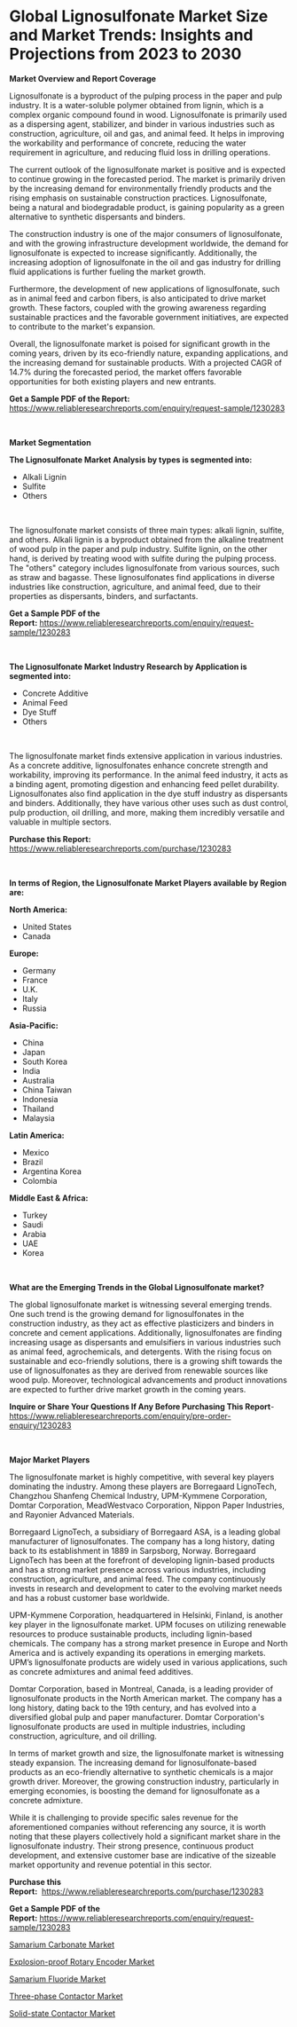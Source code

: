 <p><h1>Global Lignosulfonate Market Size and Market Trends: Insights and Projections from 2023 to 2030</h1></p><p><strong>Market Overview and Report Coverage</strong></p>
<p><p>Lignosulfonate is a byproduct of the pulping process in the paper and pulp industry. It is a water-soluble polymer obtained from lignin, which is a complex organic compound found in wood. Lignosulfonate is primarily used as a dispersing agent, stabilizer, and binder in various industries such as construction, agriculture, oil and gas, and animal feed. It helps in improving the workability and performance of concrete, reducing the water requirement in agriculture, and reducing fluid loss in drilling operations.</p><p>The current outlook of the lignosulfonate market is positive and is expected to continue growing in the forecasted period. The market is primarily driven by the increasing demand for environmentally friendly products and the rising emphasis on sustainable construction practices. Lignosulfonate, being a natural and biodegradable product, is gaining popularity as a green alternative to synthetic dispersants and binders.</p><p>The construction industry is one of the major consumers of lignosulfonate, and with the growing infrastructure development worldwide, the demand for lignosulfonate is expected to increase significantly. Additionally, the increasing adoption of lignosulfonate in the oil and gas industry for drilling fluid applications is further fueling the market growth.</p><p>Furthermore, the development of new applications of lignosulfonate, such as in animal feed and carbon fibers, is also anticipated to drive market growth. These factors, coupled with the growing awareness regarding sustainable practices and the favorable government initiatives, are expected to contribute to the market's expansion.</p><p>Overall, the lignosulfonate market is poised for significant growth in the coming years, driven by its eco-friendly nature, expanding applications, and the increasing demand for sustainable products. With a projected CAGR of 14.7% during the forecasted period, the market offers favorable opportunities for both existing players and new entrants.</p></p>
<p><strong>Get a Sample PDF of the Report:</strong> <a href="https://www.reliableresearchreports.com/enquiry/request-sample/1230283">https://www.reliableresearchreports.com/enquiry/request-sample/1230283</a></p>
<p>&nbsp;</p>
<p><strong>Market Segmentation</strong></p>
<p><strong>The Lignosulfonate Market Analysis by types is segmented into:</strong></p>
<p><ul><li>Alkali Lignin</li><li>Sulfite</li><li>Others</li></ul></p>
<p>&nbsp;</p>
<p><p>The lignosulfonate market consists of three main types: alkali lignin, sulfite, and others. Alkali lignin is a byproduct obtained from the alkaline treatment of wood pulp in the paper and pulp industry. Sulfite lignin, on the other hand, is derived by treating wood with sulfite during the pulping process. The "others" category includes lignosulfonate from various sources, such as straw and bagasse. These lignosulfonates find applications in diverse industries like construction, agriculture, and animal feed, due to their properties as dispersants, binders, and surfactants.</p></p>
<p><strong>Get a Sample PDF of the Report:</strong>&nbsp;<a href="https://www.reliableresearchreports.com/enquiry/request-sample/1230283">https://www.reliableresearchreports.com/enquiry/request-sample/1230283</a></p>
<p>&nbsp;</p>
<p><strong>The Lignosulfonate Market Industry Research by Application is segmented into:</strong></p>
<p><ul><li>Concrete Additive</li><li>Animal Feed</li><li>Dye Stuff</li><li>Others</li></ul></p>
<p>&nbsp;</p>
<p><p>The lignosulfonate market finds extensive application in various industries. As a concrete additive, lignosulfonates enhance concrete strength and workability, improving its performance. In the animal feed industry, it acts as a binding agent, promoting digestion and enhancing feed pellet durability. Lignosulfonates also find application in the dye stuff industry as dispersants and binders. Additionally, they have various other uses such as dust control, pulp production, oil drilling, and more, making them incredibly versatile and valuable in multiple sectors.</p></p>
<p><strong>Purchase this Report:</strong>&nbsp; <a href="https://www.reliableresearchreports.com/purchase/1230283">https://www.reliableresearchreports.com/purchase/1230283</a></p>
<p>&nbsp;</p>
<p><strong>In terms of Region, the Lignosulfonate Market Players available by Region are:</strong></p>
<p>
    <p> <strong> North America: </strong>
        <ul>
            <li>United States</li>
            <li>Canada</li>
        </ul>
        </p> 
    <p> <strong> Europe: </strong>
        <ul>
            <li>Germany</li>
            <li>France</li>
            <li>U.K.</li>
            <li>Italy</li>
            <li>Russia</li>
        </ul>
        </p> 
    <p> <strong> Asia-Pacific: </strong>
        <ul>
            <li>China</li>
            <li>Japan</li>
            <li>South Korea</li>
            <li>India</li>
            <li>Australia</li>
            <li>China Taiwan</li>
            <li>Indonesia</li>
            <li>Thailand</li>
            <li>Malaysia</li>
        </ul>
        </p> 
    <p> <strong> Latin America: </strong>
        <ul>
            <li>Mexico</li>
            <li>Brazil</li>
            <li>Argentina Korea</li>
            <li>Colombia</li>
        </ul>
        </p> 
    <p> <strong> Middle East & Africa: </strong>
        <ul>
            <li>Turkey</li>
            <li>Saudi</li>
            <li>Arabia</li>
            <li>UAE</li>
            <li>Korea</li>
        </ul>
    </p>
    </p>
<p>&nbsp;</p>
<p><strong>What are the Emerging Trends in the Global Lignosulfonate market?</strong></p>
<p><p>The global lignosulfonate market is witnessing several emerging trends. One such trend is the growing demand for lignosulfonates in the construction industry, as they act as effective plasticizers and binders in concrete and cement applications. Additionally, lignosulfonates are finding increasing usage as dispersants and emulsifiers in various industries such as animal feed, agrochemicals, and detergents. With the rising focus on sustainable and eco-friendly solutions, there is a growing shift towards the use of lignosulfonates as they are derived from renewable sources like wood pulp. Moreover, technological advancements and product innovations are expected to further drive market growth in the coming years.</p></p>
<p><strong>Inquire or Share Your Questions If Any Before Purchasing This Report</strong>- <a href="https://www.reliableresearchreports.com/enquiry/pre-order-enquiry/1230283">https://www.reliableresearchreports.com/enquiry/pre-order-enquiry/1230283</a></p>
<p>&nbsp;</p>
<p><strong>Major Market Players</strong></p>
<p><p>The lignosulfonate market is highly competitive, with several key players dominating the industry. Among these players are Borregaard LignoTech, Changzhou Shanfeng Chemical Industry, UPM-Kymmene Corporation, Domtar Corporation, MeadWestvaco Corporation, Nippon Paper Industries, and Rayonier Advanced Materials.</p><p>Borregaard LignoTech, a subsidiary of Borregaard ASA, is a leading global manufacturer of lignosulfonates. The company has a long history, dating back to its establishment in 1889 in Sarpsborg, Norway. Borregaard LignoTech has been at the forefront of developing lignin-based products and has a strong market presence across various industries, including construction, agriculture, and animal feed. The company continuously invests in research and development to cater to the evolving market needs and has a robust customer base worldwide.</p><p>UPM-Kymmene Corporation, headquartered in Helsinki, Finland, is another key player in the lignosulfonate market. UPM focuses on utilizing renewable resources to produce sustainable products, including lignin-based chemicals. The company has a strong market presence in Europe and North America and is actively expanding its operations in emerging markets. UPM’s lignosulfonate products are widely used in various applications, such as concrete admixtures and animal feed additives.</p><p>Domtar Corporation, based in Montreal, Canada, is a leading provider of lignosulfonate products in the North American market. The company has a long history, dating back to the 19th century, and has evolved into a diversified global pulp and paper manufacturer. Domtar Corporation's lignosulfonate products are used in multiple industries, including construction, agriculture, and oil drilling.</p><p>In terms of market growth and size, the lignosulfonate market is witnessing steady expansion. The increasing demand for lignosulfonate-based products as an eco-friendly alternative to synthetic chemicals is a major growth driver. Moreover, the growing construction industry, particularly in emerging economies, is boosting the demand for lignosulfonate as a concrete admixture.</p><p>While it is challenging to provide specific sales revenue for the aforementioned companies without referencing any source, it is worth noting that these players collectively hold a significant market share in the lignosulfonate industry. Their strong presence, continuous product development, and extensive customer base are indicative of the sizeable market opportunity and revenue potential in this sector.</p></p>
<p><strong>Purchase this Report:</strong>&nbsp;&nbsp;<a href="https://www.reliableresearchreports.com/purchase/1230283">https://www.reliableresearchreports.com/purchase/1230283</a></p>
<p></p>
<p><strong>Get a Sample PDF of the Report:</strong>&nbsp;<a href="https://www.reliableresearchreports.com/enquiry/request-sample/1230283">https://www.reliableresearchreports.com/enquiry/request-sample/1230283</a></p>
<p><p><a href="https://github.com/kipkeeva/Market-Research-Report-List-1/blob/main/samarium-carbonate-market.md">Samarium Carbonate Market</a></p><p><a href="https://medium.com/@nettieboyle84/explosion-proof-rotary-encoder-market-comprehensive-assessment-by-type-application-and-geography-76814724724d">Explosion-proof Rotary Encoder Market</a></p><p><a href="https://github.com/provorikovar/Market-Research-Report-List-1/blob/main/samarium-fluoride-market.md">Samarium Fluoride Market</a></p><p><a href="https://medium.com/@othaleffler644/three-phase-contactor-market-trends-forecast-and-competitive-analysis-to-2030-19b4024b7281">Three-phase Contactor Market</a></p><p><a href="https://medium.com/@williambatz97/solid-state-contactor-market-comprehensive-assessment-by-type-application-and-geography-b71787140bac">Solid-state Contactor Market</a></p></p>